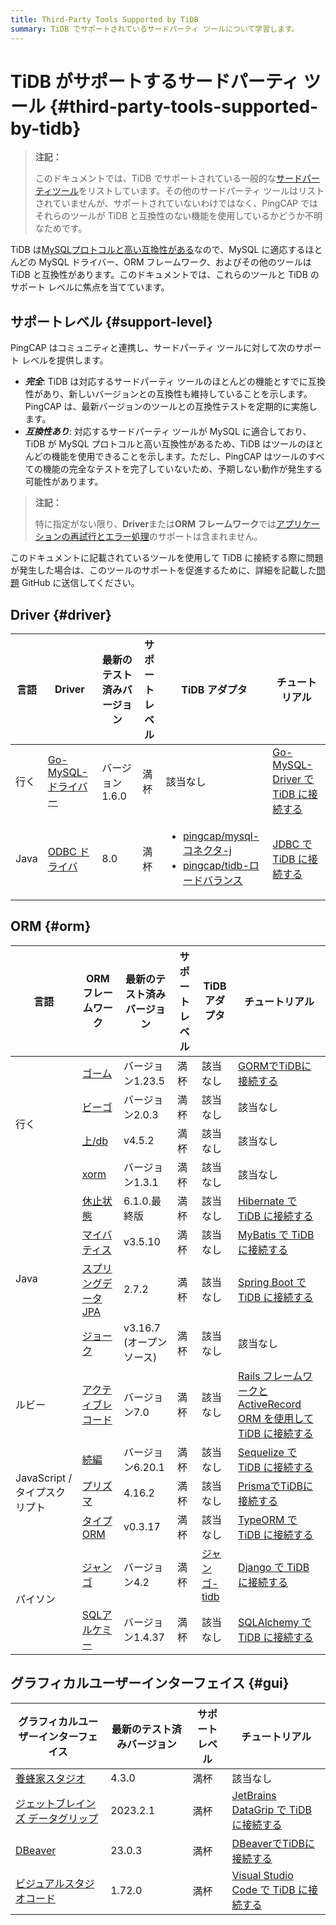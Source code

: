 ```yaml
---
title: Third-Party Tools Supported by TiDB
summary: TiDB でサポートされているサードパーティ ツールについて学習します。
---
```


# TiDB がサポートするサードパーティ ツール {#third-party-tools-supported-by-tidb}

> **注記：**
>
> このドキュメントでは、TiDB でサポートされている一般的な[サードパーティツール](https://en.wikipedia.org/wiki/Third-party_source)をリストしています。その他のサードパーティ ツールはリストされていませんが、サポートされていないわけではなく、PingCAP ではそれらのツールが TiDB と互換性のない機能を使用しているかどうか不明なためです。

TiDB は[MySQLプロトコルと高い互換性がある](/mysql-compatibility.md)なので、MySQL に適応するほとんどの MySQL ドライバー、ORM フレームワーク、およびその他のツールは TiDB と互換性があります。このドキュメントでは、これらのツールと TiDB のサポート レベルに焦点を当てています。

## サポートレベル {#support-level}

PingCAP はコミュニティと連携し、サードパーティ ツールに対して次のサポート レベルを提供します。

-   ***完全***: TiDB は対応するサードパーティ ツールのほとんどの機能とすでに互換性があり、新しいバージョンとの互換性も維持していることを示します。PingCAP は、最新バージョンのツールとの互換性テストを定期的に実施します。
-   ***互換性あり***: 対応するサードパーティ ツールが MySQL に適合しており、TiDB が MySQL プロトコルと高い互換性があるため、TiDB はツールのほとんどの機能を使用できることを示します。ただし、PingCAP はツールのすべての機能の完全なテストを完了していないため、予期しない動作が発生する可能性があります。

> **注記：**
>
> 特に指定がない限り、**Driver**または**ORM フレームワーク**では[アプリケーションの再試行とエラー処理](/develop/dev-guide-transaction-troubleshoot.md#application-retry-and-error-handling)のサポートは含まれません。

このドキュメントに記載されているツールを使用して TiDB に接続する際に問題が発生した場合は、このツールのサポートを促進するために、詳細を記載した[問題](https://github.com/pingcap/tidb/issues/new?assignees=&#x26;labels=type%2Fquestion&#x26;template=general-question.md) GitHub に送信してください。

## Driver {#driver}

<table><thead><tr><th>言語</th><th>Driver</th><th>最新のテスト済みバージョン</th><th>サポートレベル</th><th>TiDB アダプタ</th><th>チュートリアル</th></tr></thead><tbody><tr><td>行く</td><td><a href="https://github.com/go-sql-driver/mysql" target="_blank" referrerpolicy="no-referrer-when-downgrade">Go-MySQL-ドライバー</a></td><td>バージョン1.6.0</td><td>満杯</td><td>該当なし</td><td><a href="/tidb/v8.1/dev-guide-sample-application-golang-sql-driver">Go-MySQL-Driver で TiDB に接続する</a></td></tr><tr><td>Java</td><td><a href="https://dev.mysql.com/downloads/connector/j/" target="_blank" referrerpolicy="no-referrer-when-downgrade">ODBC ドライバ</a></td><td>8.0</td><td>満杯</td><td><ul><li><a href="/tidb/v8.1/dev-guide-choose-driver-or-orm#java-drivers" data-href="/tidb/v8.1/dev-guide-choose-driver-or-orm#java-drivers">pingcap/mysql-コネクタ-j</a></li><li> <a href="/tidb/v8.1/dev-guide-choose-driver-or-orm#tidb-loadbalance" data-href="/tidb/v8.1/dev-guide-choose-driver-or-orm#tidb-loadbalance">pingcap/tidb-ロードバランス</a></li></ul></td><td><a href="/tidb/v8.1/dev-guide-sample-application-java-jdbc">JDBC で TiDB に接続する</a></td></tr></tbody></table>

## ORM {#orm}

<table><thead><tr><th>言語</th><th>ORMフレームワーク</th><th>最新のテスト済みバージョン</th><th>サポートレベル</th><th>TiDB アダプタ</th><th>チュートリアル</th></tr></thead><tbody><tr><td rowspan="4">行く</td><td><a href="https://github.com/go-gorm/gorm" target="_blank" referrerpolicy="no-referrer-when-downgrade">ゴーム</a></td><td>バージョン1.23.5</td><td>満杯</td><td>該当なし</td><td><a href="/tidb/v8.1/dev-guide-sample-application-golang-gorm">GORMでTiDBに接続する</a></td></tr><tr><td><a href="https://github.com/beego/beego" target="_blank" referrerpolicy="no-referrer-when-downgrade">ビーゴ</a></td><td>バージョン2.0.3</td><td>満杯</td><td>該当なし</td><td>該当なし</td></tr><tr><td> <a href="https://github.com/upper/db" target="_blank" referrerpolicy="no-referrer-when-downgrade">上/db</a></td><td> v4.5.2</td><td>満杯</td><td>該当なし</td><td>該当なし</td></tr><tr><td><a href="https://gitea.com/xorm/xorm" target="_blank" referrerpolicy="no-referrer-when-downgrade">xorm</a></td><td>バージョン1.3.1</td><td>満杯</td><td>該当なし</td><td>該当なし</td></tr><tr><td rowspan="4">Java</td><td><a href="https://hibernate.org/orm/" target="_blank" referrerpolicy="no-referrer-when-downgrade">休止状態</a></td><td>6.1.0.最終版</td><td>満杯</td><td>該当なし</td><td><a href="/tidb/v8.1/dev-guide-sample-application-java-hibernate">Hibernate で TiDB に接続する</a></td></tr><tr><td><a href="https://mybatis.org/mybatis-3/" target="_blank" referrerpolicy="no-referrer-when-downgrade">マイバティス</a></td><td>v3.5.10</td><td>満杯</td><td>該当なし</td><td><a href="/tidb/v8.1/dev-guide-sample-application-java-mybatis">MyBatis で TiDB に接続する</a></td></tr><tr><td><a href="https://spring.io/projects/spring-data-jpa/" target="_blank" referrerpolicy="no-referrer-when-downgrade">スプリングデータ JPA</a></td><td> 2.7.2</td><td>満杯</td><td>該当なし</td><td><a href="/tidb/v8.1/dev-guide-sample-application-java-spring-boot">Spring Boot で TiDB に接続する</a></td></tr><tr><td> <a href="https://github.com/jOOQ/jOOQ" target="_blank" referrerpolicy="no-referrer-when-downgrade">ジョーク</a></td><td>v3.16.7 (オープンソース)</td><td>満杯</td><td>該当なし</td><td>該当なし</td></tr><tr><td>ルビー</td><td><a href="https://guides.rubyonrails.org/active_record_basics.html" target="_blank" referrerpolicy="no-referrer-when-downgrade">アクティブレコード</a></td><td>バージョン7.0</td><td>満杯</td><td>該当なし</td><td><a href="/tidb/v8.1/dev-guide-sample-application-ruby-rails">Rails フレームワークと ActiveRecord ORM を使用して TiDB に接続する</a></td></tr><tr><td rowspan="3">JavaScript / タイプスクリプト</td><td><a href="https://sequelize.org/" target="_blank" referrerpolicy="no-referrer-when-downgrade">続編</a></td><td>バージョン6.20.1</td><td>満杯</td><td>該当なし</td><td><a href="/tidb/v8.1/dev-guide-sample-application-nodejs-sequelize">Sequelize で TiDB に接続する</a></td></tr><tr><td><a href="https://www.prisma.io/" target="_blank" referrerpolicy="no-referrer-when-downgrade">プリズマ</a></td><td>4.16.2</td><td>満杯</td><td>該当なし</td><td><a href="/tidb/v8.1/dev-guide-sample-application-nodejs-prisma">PrismaでTiDBに接続する</a></td></tr><tr><td><a href="https://typeorm.io/" target="_blank" referrerpolicy="no-referrer-when-downgrade">タイプORM</a></td><td> v0.3.17</td><td>満杯</td><td>該当なし</td><td><a href="/tidb/v8.1/dev-guide-sample-application-nodejs-typeorm">TypeORM で TiDB に接続する</a></td></tr><tr><td rowspan="2">パイソン</td><td><a href="https://pypi.org/project/Django/" target="_blank" referrerpolicy="no-referrer-when-downgrade">ジャンゴ</a></td><td>バージョン4.2</td><td>満杯</td><td><a href="https://github.com/pingcap/django-tidb" target="_blank" referrerpolicy="no-referrer-when-downgrade">ジャンゴ-tidb</a></td><td> <a href="/tidb/v8.1/dev-guide-sample-application-python-django">Django で TiDB に接続する</a></td></tr><tr><td><a href="https://www.sqlalchemy.org/" target="_blank" referrerpolicy="no-referrer-when-downgrade">SQLアルケミー</a></td><td>バージョン1.4.37</td><td>満杯</td><td>該当なし</td><td><a href="/tidb/v8.1/dev-guide-sample-application-python-sqlalchemy">SQLAlchemy で TiDB に接続する</a></td></tr></tbody></table>

## グラフィカルユーザーインターフェイス {#gui}

| グラフィカルユーザーインターフェイス                                       | 最新のテスト済みバージョン | サポートレベル | チュートリアル                                                                      |
| -------------------------------------------------------- | ------------- | ------- | ---------------------------------------------------------------------------- |
| [養蜂家スタジオ](https://www.beekeeperstudio.io/)               | 4.3.0         | 満杯      | 該当なし                                                                         |
| [ジェットブレインズ データグリップ](https://www.jetbrains.com/datagrip/) | 2023.2.1      | 満杯      | [JetBrains DataGrip で TiDB に接続する](/develop/dev-guide-gui-datagrip.md)        |
| [DBeaver](https://dbeaver.io/)                           | 23.0.3        | 満杯      | [DBeaverでTiDBに接続する](/develop/dev-guide-gui-dbeaver.md)                       |
| [ビジュアルスタジオコード](https://code.visualstudio.com/)           | 1.72.0        | 満杯      | [Visual Studio Code で TiDB に接続する](/develop/dev-guide-gui-vscode-sqltools.md) |
